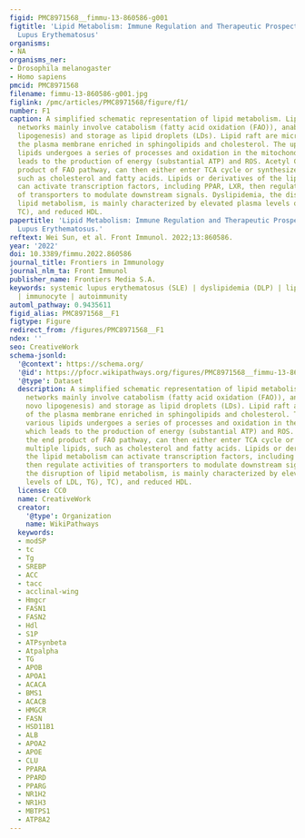 ```yaml
---
figid: PMC8971568__fimmu-13-860586-g001
figtitle: 'Lipid Metabolism: Immune Regulation and Therapeutic Prospectives in Systemic
  Lupus Erythematosus'
organisms:
- NA
organisms_ner:
- Drosophila melanogaster
- Homo sapiens
pmcid: PMC8971568
filename: fimmu-13-860586-g001.jpg
figlink: /pmc/articles/PMC8971568/figure/f1/
number: F1
caption: A simplified schematic representation of lipid metabolism. Lipid metabolic
  networks mainly involve catabolism (fatty acid oxidation (FAO)), anabolism (de novo
  lipogenesis) and storage as lipid droplets (LDs). Lipid raft are microdomains of
  the plasma membrane enriched in sphingolipids and cholesterol. The uptake of various
  lipids undergoes a series of processes and oxidation in the mitochondrion, which
  leads to the production of energy (substantial ATP) and ROS. Acetyl CoA, the end
  product of FAO pathway, can then either enter TCA cycle or synthesize multiple lipids,
  such as cholesterol and fatty acids. Lipids or derivatives of the lipid metabolism
  can activate transcription factors, including PPAR, LXR, then regulate activities
  of transporters to modulate downstream signals. Dyslipidemia, the disruption of
  lipid metabolism, is mainly characterized by elevated plasma levels of LDL, TG),
  TC), and reduced HDL.
papertitle: 'Lipid Metabolism: Immune Regulation and Therapeutic Prospectives in Systemic
  Lupus Erythematosus.'
reftext: Wei Sun, et al. Front Immunol. 2022;13:860586.
year: '2022'
doi: 10.3389/fimmu.2022.860586
journal_title: Frontiers in Immunology
journal_nlm_ta: Front Immunol
publisher_name: Frontiers Media S.A.
keywords: systemic lupus erythematosus (SLE) | dyslipidemia (DLP) | lipid metabolism
  | immunocyte | autoimmunity
automl_pathway: 0.9435611
figid_alias: PMC8971568__F1
figtype: Figure
redirect_from: /figures/PMC8971568__F1
ndex: ''
seo: CreativeWork
schema-jsonld:
  '@context': https://schema.org/
  '@id': https://pfocr.wikipathways.org/figures/PMC8971568__fimmu-13-860586-g001.html
  '@type': Dataset
  description: A simplified schematic representation of lipid metabolism. Lipid metabolic
    networks mainly involve catabolism (fatty acid oxidation (FAO)), anabolism (de
    novo lipogenesis) and storage as lipid droplets (LDs). Lipid raft are microdomains
    of the plasma membrane enriched in sphingolipids and cholesterol. The uptake of
    various lipids undergoes a series of processes and oxidation in the mitochondrion,
    which leads to the production of energy (substantial ATP) and ROS. Acetyl CoA,
    the end product of FAO pathway, can then either enter TCA cycle or synthesize
    multiple lipids, such as cholesterol and fatty acids. Lipids or derivatives of
    the lipid metabolism can activate transcription factors, including PPAR, LXR,
    then regulate activities of transporters to modulate downstream signals. Dyslipidemia,
    the disruption of lipid metabolism, is mainly characterized by elevated plasma
    levels of LDL, TG), TC), and reduced HDL.
  license: CC0
  name: CreativeWork
  creator:
    '@type': Organization
    name: WikiPathways
  keywords:
  - modSP
  - tc
  - Tg
  - SREBP
  - ACC
  - tacc
  - acclinal-wing
  - Hmgcr
  - FASN1
  - FASN2
  - Hdl
  - S1P
  - ATPsynbeta
  - Atpalpha
  - TG
  - APOB
  - APOA1
  - ACACA
  - BMS1
  - ACACB
  - HMGCR
  - FASN
  - HSD11B1
  - ALB
  - APOA2
  - APOE
  - CLU
  - PPARA
  - PPARD
  - PPARG
  - NR1H2
  - NR1H3
  - MBTPS1
  - ATP8A2
---
```

